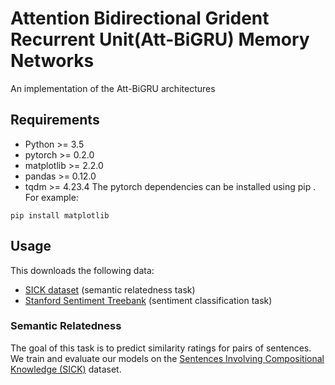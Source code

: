 Attention Bidirectional Grident Recurrent Unit(Att-BiGRU) Memory Networks
===============================================

An implementation of the Att-BiGRU architectures

## Requirements


- Python >= 3.5
- pytorch >= 0.2.0
- matplotlib >= 2.2.0
- pandas >= 0.12.0
- tqdm >= 4.23.4
The pytorch dependencies can be installed using pip . For example:

```
pip install matplotlib
```

## Usage

This downloads the following data:

  - [SICK dataset](http://alt.qcri.org/semeval2014/task1/index.php?id=data-and-tools) (semantic relatedness task)
  - [Stanford Sentiment Treebank](http://nlp.stanford.edu/sentiment/index.html) (sentiment classification task)

### Semantic Relatedness

The goal of this task is to predict similarity ratings for pairs of sentences. We train and evaluate our models on the [Sentences Involving Compositional Knowledge (SICK)](http://alt.qcri.org/semeval2014/task1/index.php?id=data-and-tools) dataset.
